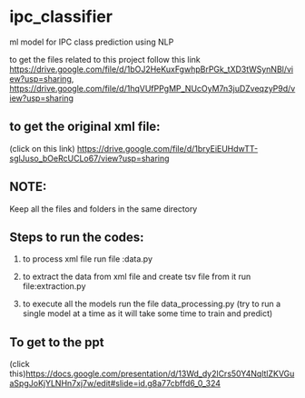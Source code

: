 # ipc_classifier
ml model for IPC class prediction using NLP

to get the files related to this project
follow this link
https://drive.google.com/file/d/1bOJ2HeKuxFgwhpBrPGk_tXD3tWSynNBl/view?usp=sharing, https://drive.google.com/file/d/1hqVUfPPgMP_NUcOyM7n3juDZveqzyP9d/view?usp=sharing

to get the original xml file:
-----------------------------
(click on this link)
https://drive.google.com/file/d/1bryEiEUHdwTT-sglJuso_bOeRcUCLo67/view?usp=sharing

NOTE:
----
Keep all the files and folders in the same directory

Steps to run the codes:
-----------------------
1) to process xml file run file :data.py

2) to extract the data from xml file and create tsv file from it run file:extraction.py

3) to execute all the models run the file data_processing.py
  (try to run a single model at a time as it will take some time to train and predict)
  
  To get to the ppt
  -----------------
  (click this)https://docs.google.com/presentation/d/13Wd_dy2lCrs50Y4NqltlZKVGuaSpgJoKjYLNHn7xj7w/edit#slide=id.g8a77cbffd6_0_324
